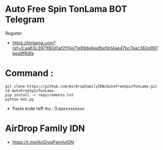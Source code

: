 # Auto Free Spin TonLama BOT Telegram

Register
- https://tonlama.com?ref=0:aa63c3971f80d1af2f10e71e99de8eafbe5b14ae47bc7eac362e997bea9f6dfa

# Command :
```
git clone https://github.com/AirDropFamilyIDN/AutoFreeSpinTonLama.git
cd AutoFreeSpinTonLama
pip install -r requirements.txt
python bot.py

```
- Paste kode reff mu :  0:aaxxxxxxxxx

# AirDrop Family IDN
- https://t.me/AirDropFamilyIDN
